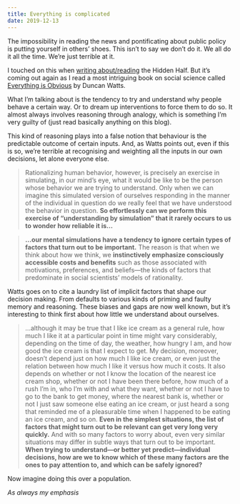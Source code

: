 ```yaml
---
title: Everything is complicated
date: 2019-12-13
---
```


<!--kg-card-begin: html--><p>The impossibility in reading the news and pontificating about public policy is putting yourself in others&#8217; shoes. This isn&#8217;t to say we don&#8217;t do it. We all do it all the time. We&#8217;re just terrible at it.</p>
<p>I touched on this when <a href="https://joshnicholas.com/a-plea-for-more-humility-about-what-we-know/">writing about/reading</a> the Hidden Half. But it&#8217;s coming out again as I read a most intriguing book on social science called <a href="https://www.worldcat.org/title/everything-is-obvious-how-common-sense-fails/oclc/861071126&#038;referer=brief_results">Everything is Obvious</a> by Duncan Watts.</p>
<p>What I&#8217;m talking about is the tendency to try and understand why people behave a certain way. Or to dream up interventions to force them to do so. It almost always involves reasoning through analogy, which is something I&#8217;m very guilty of (just read basically anything on this blog).</p>
<p>This kind of reasoning plays into a false notion that behaviour is the predictable outcome of certain inputs. And, as Watts points out, even if this is so, we&#8217;re terrible at recognising and weighting all the inputs in our own decisions, let alone everyone else.</p>
<blockquote><p>Rationalizing human behavior, however, is precisely an exercise in simulating, in our mind’s eye, what it would be like to be the person whose behavior we are trying to understand. Only when we can imagine this simulated version of ourselves responding in the manner of the individual in question do we really feel that we have understood the behavior in question. <strong>So effortlessly can we perform this exercise of “understanding by simulation” that it rarely occurs to us to wonder how reliable it is&#8230;</strong></p>
</blockquote>
<blockquote><p><strong>&#8230;our mental simulations have a tendency to ignore certain types of factors that turn out to be important.</strong> The reason is that when we think about how we think, we <strong>instinctively emphasize consciously accessible costs and benefits</strong> such as those associated with motivations, preferences, and beliefs—the kinds of factors that predominate in social scientists’ models of rationality.</p>
</blockquote>
<p>Watts goes on to cite a laundry list of implicit factors that shape our decision making. From defaults to various kinds of priming and faulty memory and reasoning. These biases and gaps are now well known, but it&#8217;s interesting to think first about how little we understand about ourselves.</p>
<blockquote><p>&#8230;although it may be true that I like ice cream as a general rule, how much I like it at a particular point in time might vary considerably, depending on the time of day, the weather, how hungry I am, and how good the ice cream is that I expect to get. My decision, moreover, doesn’t depend just on how much I like ice cream, or even just the relation between how much I like it versus how much it costs. It also depends on whether or not I know the location of the nearest ice cream shop, whether or not I have been there before, how much of a rush I’m in, who I’m with and what they want, whether or not I have to go to the bank to get money, where the nearest bank is, whether or not I just saw someone else eating an ice cream, or just heard a song that reminded me of a pleasurable time when I happened to be eating an ice cream, and so on. <strong>Even in the simplest situations, the list of factors that might turn out to be relevant can get very long very quickly.</strong> And with so many factors to worry about, even very similar situations may differ in subtle ways that turn out to be important. <strong>When trying to understand—or better yet predict—individual decisions, how are we to know which of these many factors are the ones to pay attention to, and which can be safely ignored?</strong></p>
</blockquote>
<p>Now imagine doing this over a population.</p>
<p><em>As always my emphasis</em></p>
<!--kg-card-end: html-->